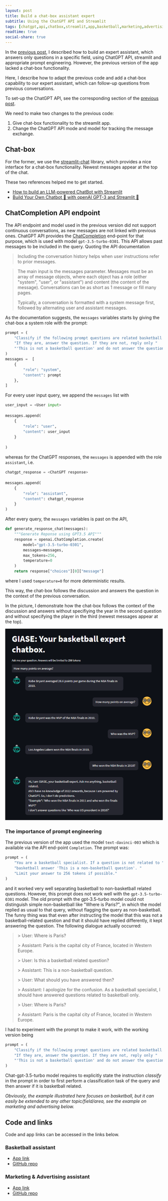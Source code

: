 ```yaml
---
layout: post
title: Build a chat-box assistant expert
subtitle: Using the ChatGPT API and Streamlit
tags: [chatgpt,api,chatbox,streamlit,app,basketball,marketing,advertising]
readtime: true
social-share: true
---
```


In the [previous post](https://giasemidis.github.io/2023/05/08/chatgpt-eassistant.html), I described how to build an expert assistant, which answers only questions in a specific field, using ChatGPT API, streamlit and appropriate prompt engineering. However, the previous version of the app lacked a chat-box functionality.

Here, I describe how to adapt the previous code and add a chat-box capability to our expert assistant, which can follow-up questions from previous conversations.

To set-up the ChatGPT API, see the corresponding section of the [previous post](https://giasemidis.github.io/2023/05/08/chatgpt-eassistant.html).

We need to make two changes to the previous code:
1. Give chat-box functionality to the streamlit app.
2. Change the ChatGPT API mode and model for tracking the message exchange.

## Chat-box

For the former, we use the [streamlit-chat](https://pypi.org/project/streamlit-chat/) library, which provides a nice interface for a chat-box functionality. Newest messages appear at the top of the chat.

These two references helped me to get started.
- [How to build an LLM-powered ChatBot with Streamlit](https://blog.streamlit.io/how-to-build-an-llm-powered-chatbot-with-streamlit/)
- [Build Your Own Chatbot 🤖 with openAI GPT-3 and Streamlit 🎈](https://medium.com/@avra42/build-your-own-chatbot-with-openai-gpt-3-and-streamlit-6f1330876846)

## ChatCompletion API endpoint

The API endpoint and model used in the previous version did not support continuous conversations, as new messages are not linked with previous ones. ChatGPT API provides the [ChatCompletion](https://platform.openai.com/docs/guides/chat) end-point for that purpose, which is used with model `gpt-3.5-turbo-0301`. This API allows past messages to be included in the query. Quoting the API documentation

> Including the conversation history helps when user instructions refer to prior messages.

> The main input is the messages parameter. Messages must be an array of message objects, where each object has a role (either "system", "user", or "assistant") and content (the content of the message). Conversations can be as short as 1 message or fill many pages.
>
> Typically, a conversation is formatted with a system message first, followed by alternating user and assistant messages.

As the documentation suggests, the `messages` variables starts by giving the chat-box a system role with the prompt:

```python
prompt = (
    "Classify if the following prompt questions are related basketball. "
    "If they are, answer the question. If they are not, reply only "
    "'This is not a basketball question' and do not answer the question."
)
messages =  [
    {
        "role": "system",
        "content": prompt
    },
]
```

For every user input query, we append the `messages` list with

```python
user_input = <User input>

messages.append(
    {
        "role": "user",
        "content": user_input
    }

)
```

whereas for the ChatGPT responses, the `messages` is appended with the role `assistant`, i.e.

```python
chatgpt_response = <ChatGPT response>

messages.append(
    {
        "role": "assistant",
        "content": chatgpt_response
    }
)
```

After every query, the `messages` variables is past on the API,

```python
def generate_response_chat(messages):
    """Generate Reponse using GPT3.5 API"""
    response = openai.ChatCompletion.create(
        model="gpt-3.5-turbo-0301",
        messages=messages,
        max_tokens=256,
        temperature=0
    )
    return response["choices"][0]["message"]
```
where I used `temperature=0` for more deterministic results.

This way, the chat-box follows the discussion and answers the question in the context of the previous conversation.

In the picture, I demonstrate how the chat-box follows the context of the discussion and answers without specifiying the year in the second question and without specifying the player in the third (newest messages appear at the top).

![chatgpt-chatbox-example](https://github.com/giasemidis/giasemidis.github.io/blob/master/_posts/figures/chatgpt-api-chatbox-example.png)

### The importance of prompt engineering

The previous version of the app used the model `text-davinci-003` which is available via the API end-point `Completion`. The prompt was:

```python
prompt = (
    "You are a basketball specialist. If a question is not related to "
    "basketball answer 'This is a non-basketball question'. "
    "Limit your answer to 256 tokens if possible."
)
```

and it worked very well separating basketball to non-basketball related questions. However, this prompt does not work well with the `gpt-3.5-turbo-0301` model. The old prompt with the gpt-3.5-turbo model could not distinguish simple non-basketball like "Where is Paris?", in which the model replied as usual to that query, without flagging the query as non-basketball. The funny thing was that even after instructing the model that this was not a basketball-related question and that it should have replied differently, it kept answering the question. The following dialogue actually occurred:

> \> User: Where is Paris?
>
> \> Assistant: Paris is the capital city of France, located in Western Europe.
>
> \> User: Is this a basketball related question?
>
> \> Assistant: This is a non-basketball question.
>
> \> User: What should you have answered then?
>
> \> Assistant: I apologize for the confusion. As a basketball specialist, I should have answered questions related to basketball only.
>
> \> User: Where is Paris?
>
> \> Assistant: Paris is the capital city of France, located in Western Europe.


I had to experiment with the prompt to make it work, with the working version being

```python
prompt = (
    "Classify if the following prompt questions are related basketball. "
    "If they are, answer the question. If they are not, reply only "
    "'This is not a basketball question' and do not answer the question."
)
```

Chat-gpt-3.5-turbo model requires to explicitly state the instruction *classify* in the prompt in order to first perform a classification task of the query and then answer if it is basketball related.

*Obviously, the example illustrated here focuses on basketball, but it can easily be extended to any other topic/field/area, see the example on marketing and advertising below.*

## Code and links
Code and app links can be accessed in the links below.

### **Basketball assistant**

- [App link](https://giasemidis-openai-basketball-assistant-srcmain-jcc4xt.streamlit.app/)
- [GitHub repo](https://github.com/giasemidis/openai-basketball-assistant/blob/main/src/main.py)

### **Marketing & Advertising assistant**
- [App link](https://giasemidis-openai-marketing-assistant-srcmain-n98a5e.streamlit.app/)
- [GitHub repo](https://github.com/giasemidis/openai-marketing-assistant/blob/main/src/main.py)
